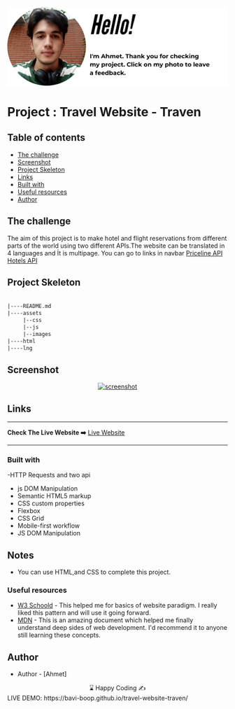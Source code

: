 <p align="center">
<a href="https://www.linkedin.com/in/ahmet-ayd%C4%B1n-2583b1199/" target="_blank"><img src="ahmet.png" alt="screenshot"></a>
</p>


# Project : Travel Website - Traven
## Table of contents

  - [The challenge](#the-challenge)
  - [Screenshot](#screenshot)
  - [Project Skeleton ](#project-skeleton)
  - [Links](#links)
  - [Built with](#built-with)
  - [Useful resources](#useful-resources)
- [Author](#author)



## The challenge
The aim of this project is to make hotel and flight reservations from different parts of the world using two different APIs.The website can be translated in 4 languages and İt is multipage. You can go to links in navbar
<a href="https://rapidapi.com/davidtaoweiji/api/priceline-com">Priceline API <a/>
<a href="https://rapidapi.com/apidojo/api/hotels4/">Hotels API <a/>


## Project Skeleton 

```

|----README.md                   
|----assets
     |--css
     |--js
     |--images
|----html
|----lng   

```

## Screenshot
<p align="center">
<a href="https://bavi-boop.github.io/travel-website-traven/"><img src="travel.gif" alt="screenshot"></a>
</p>



## Links
<hr>
<b>Check The Live Website ➡️</b> <a href="https://bavi-boop.github.io/travel-website-traven/">Live Website</a>
<hr>

### Built with
-HTTP Requests and two api
- js DOM Manipulation
- Semantic HTML5 markup
- CSS custom properties
- Flexbox
- CSS Grid
- Mobile-first workflow
- JS DOM Manipulation


## Notes

- You can use HTML,and CSS to complete this project.

### Useful resources

- [W3 Schoold](https://www.w3schools.com/) - This helped me for basics of website paradigm. I really liked this pattern and will use it going forward.
- [MDN](https://developer.mozilla.org/en-US/) - This is an amazing document which helped me finally understand deep sides of web development. I'd recommend it to anyone still learning these concepts.


## Author

- Author - [Ahmet]

<center> &#8987; Happy Coding  &#9997; </center>
LIVE DEMO: https://bavi-boop.github.io/travel-website-traven/

